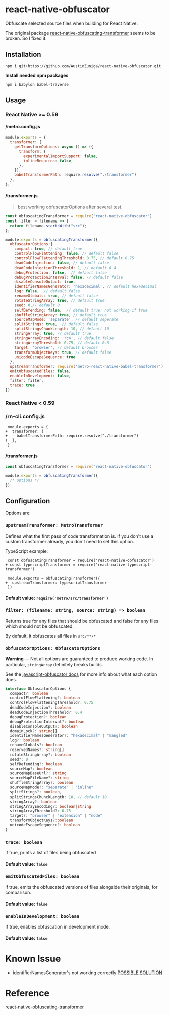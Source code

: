 # react-native-obfuscator

Obfuscate selected source files when building for React Native. 


The original package [react-native-obfuscating-transformer](https://github.com/javascript-obfuscator/react-native-obfuscating-transformer) seems to be broken. So I fixed it.


## Installation

    npm i git+https://github.com/AustinZuniga/react-native-obfuscator.git


**Install needed npm packages**

    npm i babylon babel-traverse

## Usage

### React Native >= 0.59

#### /metro.config.js

```js
module.exports = {
  transformer: {
    getTransformOptions: async () => ({
      transform: {
        experimentalImportSupport: false,
        inlineRequires: false,
      },
    }),
    babelTransformerPath: require.resolve("./transformer")
  },
};
```

#### /transformer.js
> best working obfuscatorOptions after several test.

```js
const obfuscatingTransformer = require("react-native-obfuscator")
const filter = filename => { 
  return filename.startsWith("src");
};

module.exports = obfuscatingTransformer({
  obfuscatorOptions:{
    compact: true, // default true
    controlFlowFlattening: false, // default false
    controlFlowFlatteningThreshold: 0.75, // default 0.75
    deadCodeInjection: false, // default false
    deadCodeInjectionThreshold: 1, // default 0.4
    debugProtection: false,  // default false
    debugProtectionInterval: false, // default false
    disableConsoleOutput: true, 
    identifierNamesGenerator: 'hexadecimal', // default hexadecimal
    log: false,  // default false
    renameGlobals: true, // default false
    rotateStringArray: true, // default true
    seed: 0,// default 0
    selfDefending: false,  // default true: not working if true
    shuffleStringArray: true, // default true
    sourceMapMode: 'separate', // default seperate
    splitStrings: true,  // default false
    splitStringsChunkLength: 10, // default 10
    stringArray: true, // default true
    stringArrayEncoding: 'rc4', // default false
    stringArrayThreshold: 0.75, // default 0.8
    target: 'browser', // default browser
    transformObjectKeys: true, // default false
    unicodeEscapeSequence: true
  },
  upstreamTransformer: require('metro-react-native-babel-transformer'),
  emitObfuscatedFiles: false,
  enableInDevelopment: false,
  filter: filter,
  trace: true
})
```

### React Native < 0.59

### /rn-cli.config.js

```dif
 module.exports = {
+  transformer: {
+    babelTransformerPath: require.resolve("./transformer")
+  },
 }
```

#### /transformer.js

```js
const obfuscatingTransformer = require("react-native-obfuscator")

module.exports = obfuscatingTransformer({
  /* options */
})
```

## Configuration

Options are:

### `upstreamTransformer: MetroTransformer`

Defines what the first pass of code transformation is. If you don't use a custom transformer already,
you don't need to set this option.

TypeScript example:

```dif
 const obfuscatingTransformer = require('react-native-obfuscator')
+ const typescriptTransformer = require('react-native-typescript-transformer')

 module.exports = obfuscatingTransformer({
+  upstreamTransformer: typescriptTransformer
 })
```

#### Default value: `require('metro/src/transformer')`

### `filter: (filename: string, source: string) => boolean`

Returns true for any files that should be obfuscated and false for any files which should not be obfuscated.

By default, it obfuscates all files in `src/**/*`

### `obfuscatorOptions: ObfuscatorOptions`

**Warning** — Not all options are guaranteed to produce working code. In particular, `stringArray` definitely breaks builds.

See the [javascript-obfuscator docs](https://github.com/javascript-obfuscator/javascript-obfuscator) for more info about what each option does.

```ts
interface ObfuscatorOptions {
  compact?: boolean
  controlFlowFlattening?: boolean
  controlFlowFlatteningThreshold?: 0.75
  deadCodeInjection?: boolean
  deadCodeInjectionThreshold?: 0.4
  debugProtection?: boolean
  debugProtectionInterval?: boolean
  disableConsoleOutput?: boolean
  domainLock?: string[]
  identifierNamesGenerator?: "hexadecimal" | "mangled"
  log?: boolean
  renameGlobals?: boolean
  reservedNames?: string[]
  rotateStringArray?: boolean
  seed?: 0
  selfDefending?: boolean
  sourceMap?: boolean
  sourceMapBaseUrl?: string
  sourceMapFileName?: string
  shuffleStringArray?: boolean
  sourceMapMode?: "separate" | "inline"
  splitStrings?: boolean,
  splitStringsChunckLength: 10, // default 10
  stringArray?: boolean
  stringArrayEncoding?: boolean|string
  stringArrayThreshold?: 0.75
  target?: "browser" | "extension" | "node"
  transformObjectKeys?:boolean
  unicodeEscapeSequence?: boolean
}
```

### `trace: boolean`

if true, prints a list of files being obfuscated

#### Default value: `false`

### `emitObfuscatedFiles: boolean`

if true, emits the obfuscated versions of files alongside their originals, for comparison.

#### Default value: `false`

### `enableInDevelopment: boolean`

If true, enables obfuscation in development mode.

#### Default value: `false`


# Known Issue

* identifierNamesGenerator's not working correctly 
[POSSIBLE SOLUTION](https://github.com/javascript-obfuscator/react-native-obfuscating-transformer/issues/28#issuecomment-607931944)

# Reference 

[react-native-obfuscating-transformer](https://github.com/javascript-obfuscator/react-native-obfuscating-transformer)
